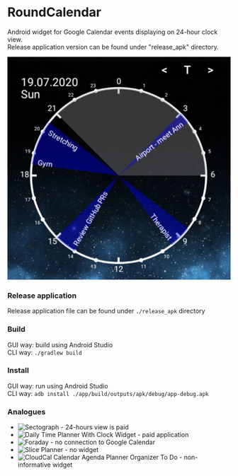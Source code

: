 # RoundCalendar
Android widget for Google Calendar events displaying on 24-hour clock view.  
Release application version can be found under "release_apk" directory.

![](docs/readme-screenshot.jpg)

### Release application
Release application file can be found under `./release_apk` directory

### Build
GUI way: build using Android Studio  
CLI way: ```./gradlew build```

### Install
GUI way: run using Android Studio  
CLI way: ```adb install ./app/build/outputs/apk/debug/app-debug.apk```

### Analogues
* ![Sectograph](https://play.google.com/store/apps/details?id=prox.lab.calclock) - 24-hours view is paid
* ![Daily Time Planner With Clock Widget](https://play.google.com/store/apps/details?id=com.sectograph.planner.time.clock.manager.reminder) - paid application
* ![Foraday](https://play.google.com/store/apps/details?id=com.compscieddy.foradayapp) - no connection to Google Calendar
* ![Slice Planner](https://play.google.com/store/apps/details?id=com.evopaper.sliceplanner&hl=ru) - no widget
* ![CloudCal Calendar Agenda Planner Organizer To Do](https://play.google.com/store/apps/details?id=net.cloudcal.cal) - non-informative widget
